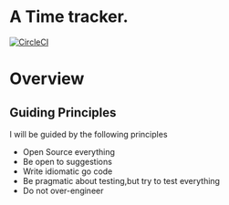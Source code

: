 # A Time tracker.
[![CircleCI](https://circleci.com/gh/danswater/time-tracker.svg?style=svg)](https://circleci.com/gh/danswater/time-tracker)

# Overview

## Guiding Principles

I will be guided by the following principles

- Open Source everything
- Be open to suggestions
- Write idiomatic go code
- Be pragmatic about testing,but try to test everything
- Do not over-engineer

